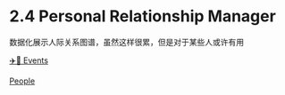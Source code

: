 # 2.4 Personal Relationship Manager

数据化展示人际关系图谱，虽然这样很累，但是对于某些人或许有用

[✈️🍷 Events](2%204%20Personal%20Relationship%20Manager%20a0a325461efd4e7baec6af3117868853/%E2%9C%88%EF%B8%8F%F0%9F%8D%B7%20Events%20696cad0d59464f26b85832c7276bdcc5.csv)

[People](2%204%20Personal%20Relationship%20Manager%20a0a325461efd4e7baec6af3117868853/People%203cace564a0ad46f2afecfdf0de9c4867.csv)